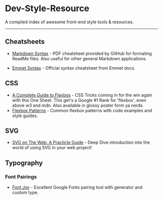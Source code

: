 # Dev-Style-Resource
A compiled index of awesome front-end style tools &amp; resources.

<hr/>

## Cheatsheets ##

* [Markdown Syntax](https://guides.github.com/pdfs/markdown-cheatsheet-online.pdf) - PDF cheatsheet provided by GitHub for formating ReadMe files. Also useful for other general Markdown applications.

* [Emmet Syntax](https://docs.emmet.io/cheat-sheet/) - Official syntax cheatsheet from Emmet docs.


## CSS ##

* [A Complete Guide to Flexbox](https://css-tricks.com/snippets/css/a-guide-to-flexbox/) - CSS Tricks coming in for the win again with this One Sheet. This get's a Google #1 Rank for 'flexbox', even above w3 and mdn. Also available in glossy poster form ya nerds.
* [Flexbox Patterns](https://www.flexboxpatterns.com) - Common flexbox patterns with code examples and style guides.

## SVG ##
* [SVG on The Web: A Practicle Guide](https://svgontheweb.com) - Deep Dive introduction into the world of using SVG in your web project!


## Typography ##

### Font Pairings ###
* [Font Joy](https://fontjoy.com) - Excellent Google Fonts pairing tool with generator and custom type.
